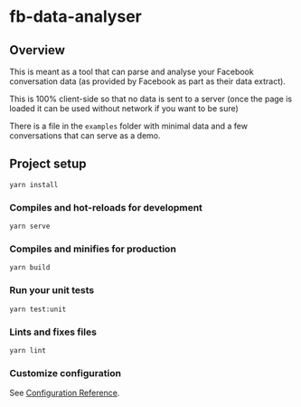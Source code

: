 # fb-data-analyser
## Overview

This is meant as a tool that can parse and analyse your Facebook conversation data 
(as provided by Facebook as part as their data extract).

This is 100% client-side so that no data is sent to a server (once the page is loaded it 
can be used without network if you want to be sure)

There is a file in the `examples` folder with minimal data and a few conversations that can serve as a demo.

## Project setup
```
yarn install
```

### Compiles and hot-reloads for development
```
yarn serve
```

### Compiles and minifies for production
```
yarn build
```

### Run your unit tests
```
yarn test:unit
```

### Lints and fixes files
```
yarn lint
```

### Customize configuration
See [Configuration Reference](https://cli.vuejs.org/config/).

